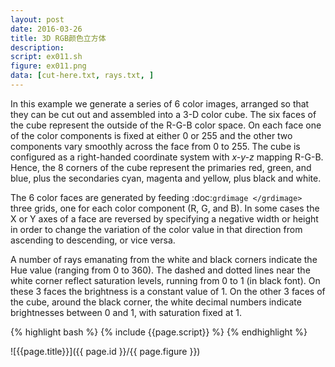 ```yaml
---
layout: post
date: 2016-03-26
title: 3D RGB颜色立方体
description:
script: ex011.sh
figure: ex011.png
data: [cut-here.txt, rays.txt, ]
---
```


In this example we generate a series of 6 color images, arranged so that
they can be cut out and assembled into a 3-D color cube. The six faces
of the cube represent the outside of the R-G-B color space. On each face
one of the color components is fixed at either 0 or 255 and the other
two components vary smoothly across the face from 0 to 255. The cube is
configured as a right-handed coordinate system with *x-y-z* mapping
R-G-B. Hence, the 8 corners of the cube represent the primaries red,
green, and blue, plus the secondaries cyan, magenta and yellow, plus
black and white.

The 6 color faces are generated by feeding
:doc:`grdimage </grdimage>` three grids, one for each
color component (R, G, and B). In some cases the X or Y axes of a face
are reversed by specifying a negative width or height in order to change
the variation of the color value in that direction from ascending to
descending, or vice versa.

A number of rays emanating from the white and black corners indicate the
Hue value (ranging from 0 to 360). The dashed and dotted lines near the
white corner reflect saturation levels, running from 0 to 1 (in black
font). On these 3 faces the brightness is a constant value of 1. On the
other 3 faces of the cube, around the black corner, the white decimal
numbers indicate brightnesses between 0 and 1, with saturation fixed at 1.

{% highlight bash %}
{% include {{page.script}} %}
{% endhighlight %}

![{{page.title}}]({{ page.id }}/{{ page.figure }})
